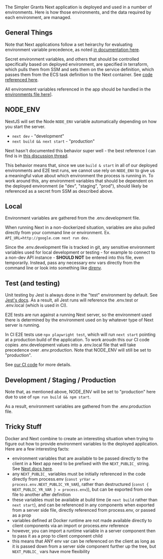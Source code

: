 The Simpler Grants Next application is deployed and used in a number of environments. Here is how those environments, and the data required by each environment, are managed.

## General Things

Note that Next applications follow a set heirarchy for evaluating environment variable precedence, as noted [in documentation here](https://nextjs.org/docs/pages/building-your-application/configuring/environment-variables#environment-variable-load-order).

Secret environment variables, and others that should be controlled specifically based on deployed environment, are specified in terraform, which pulls them from SSM and sets them on the service definition, which passes them from the ECS task definition to the Next container. See [code referenced here](https://github.com/HHS/simpler-grants-gov/blob/main/infra/frontend/app-config/env-config/environment-variables.tf).

All environment variables referenced in the app should be handled in the [environments file here](https://github.com/HHS/simpler-grants-gov/blob/main/frontend/src/constants/environments.ts)].

## NODE_ENV

NextJS will set the Node `NODE_ENV` variable automatically depending on how you start the server.

- `next dev` - "development"
- `next build && next start` - "production"

Next hasn't documented this behavior super well - the best reference I can find is in [this discussion thread](https://github.com/vercel/next.js/discussions/13410#discussioncomment-18760).

This behavior means that, since we use `build & start` in all of our deployed environments and E2E test runs, we cannot use rely on `NODE_ENV` to give us a meaningful value about which environment the process is running in. To work around this, any environment variables that should be dependent on the deployed environment (ie "dev", "staging", "prod"), should likely be referenced as a secret from SSM as described above.

## Local

Environment variables are gathered from the .env.development file.

When running Next in a non-dockerized situation, variables are also pulled directly from your command line or environment. Ex. `API_URL=http://google.com next run dev`.

Since the .env.development file is tracked in git, any sensitive environment variables used for local development or testing - for example to connect to a non-dev API instance - **SHOULD NOT** be entered into this file, even temporarily. Instead, pass any necessary env vars directly from the command line or look into something like [direnv](https://direnv.net/).

## Test (and testing)

Unit testing by Jest is always done in the "test" environment by default. See [Jest's docs](https://jestjs.io/docs/environment-variables#node_env). As a result, all Jest runs will reference the .env.test or .env.local (which is used in CI).

E2E tests are run against a running Next server, so the environment used there is determined by the environment used on by whatever type of Next server is running.

In CI E2E tests use `npx playwright test`, which will run `next start` pointing at a production build of the application. To work aroudn this our CI code copies .env.development values into a .env.local file that will take precedence over .env.production. Note that NODE_ENV will still be set to "production".

See [our CI code](https://github.com/HHS/simpler-grants-gov/blob/1b85220c7369d40ab2f690050ece41be91c91b7f/.github/workflows/ci-frontend-e2e.yml#L58) for more details.

## Development / Staging / Production

Note that, as mentioned above, NODE_ENV will be set to "production" here due to use of `npm run build && npm start`.

As a result, environment variables are gathered from the .env.production file.

## Tricky Stuff

Docker and Next combine to create an interesting situation when trying to figure out how to provide environment variables to the deployed application. Here are a few interesting facts:

- environment variables that are available to be passed directly to the client in a Next app need to be prefixed with the `NEXT_PUBLIC_` string. See [Next docs here](https://nextjs.org/docs/pages/building-your-application/configuring/environment-variables#bundling-environment-variables-for-the-browser).
- any `NEXT_PUBLIC_` variables must be initially referenced in the code directly from process.env (`const yrVar = process.env.NEXT_PUBLIC_YR_VAR`), rather than destructured (`const { NEXT_PUBLIC_YR_VAR } = process.env`)), but can be exported from one file to another after definition
- these variables must be available at build time (ie `next build` rather than `next start`), and can be referenced in any components when exported from a server side file, directly referenced from process.env, or passed as a prop
- variables defined at Docker runtime are not made available directly to client components via an import or process.env reference
- however, you can import a runtime variable in a server component then to pass it as a prop to client component child
- this means that ANY env var can be referenced on the client as long as it is passed down from a server side component further up the tree, but `NEXT_PUBLIC_` vars have more flexibility
